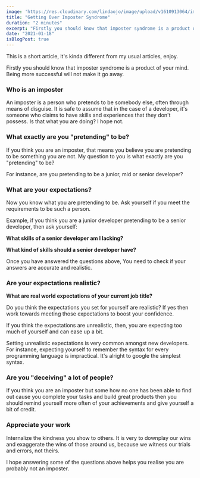 ```yaml
---
image: 'https://res.cloudinary.com/lindaojo/image/upload/v1610913064/imposter_viu78a.jpg'
title: "Getting Over Imposter Syndrome"
duration: "2 minutes"
excerpt: "Firstly you should know that imposter syndrome is a product of your mind. Being more successful will not make it go away. "
date: "2021-01-18"
isBlogPost: true
---
```

This is a short article, it's kinda different from my usual articles, enjoy.

Firstly you should know that imposter syndrome is a product of your mind. Being more successful will not make it go away. 

<h3>Who is an imposter</h3>

An imposter is a person who pretends to be somebody else, often through means of disguise. It is safe to assume that in the case of a developer,  it's someone who claims to have skills and experiences that they don't possess. Is that what you are doing? I hope not.

<h3>What exactly are you "pretending" to be?</h3>

If you think you are an imposter, that means you believe you are pretending to be something you are not. My question to you is what exactly are you "pretending" to be?

For instance, are you pretending to be a junior, mid or senior developer?

<h3>What are your expectations?</h3>

Now you know what you are pretending to be. Ask yourself if you meet the requirements to be such a person.

Example, if you think you are a junior developer pretending to be a senior developer, then ask yourself:

<strong>What skills of a senior developer am I lacking?</strong>

<strong>What kind of skills should a senior developer have?</strong>

Once you have answered the questions above, You need to check if your answers are accurate and realistic.

<h3>Are your expectations realistic?</h3>

<strong>What are real world expectations of your current job title? </strong>

Do you think the expectations you set for yourself are realistic? If yes then work towards meeting those expectations to boost your confidence.

If you think the expectations are unrealistic, then, you are expecting too much of yourself and can ease up a bit.

Setting unrealistic expectations is very common amongst new developers. For instance, expecting yourself to remember the syntax for every programming language is impractical. It's alright to google the simplest syntax.

<h3>Are you "deceiving" a lot of people?</h3>

If you think you are an imposter but some how no one has been able to find out cause you complete your tasks and build great products then you should remind yourself more often of your achievements and give yourself a bit of credit.

<h3>Appreciate your work</h3>

Internalize the kindness you show to others.
It is very to downplay our wins and exaggerate the wins of those around us, because we witness our trials and errors, not theirs.

I hope answering some of the questions above helps you realise you are probably not an imposter.
